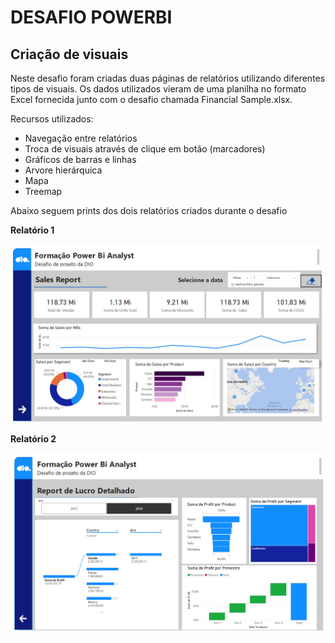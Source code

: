 # DESAFIO POWERBI #
## Criação de visuais ##

Neste desafio foram criadas duas páginas de relatórios utilizando diferentes tipos de visuais. Os dados utilizados vieram de uma planilha no formato Excel fornecida junto com o desafio chamada Financial Sample.xlsx.

Recursos utilizados:
- Navegação entre relatórios
- Troca de visuais através de clique em botão (marcadores)
- Gráficos de barras e linhas
- Arvore hierárquica
- Mapa
- Treemap

Abaixo seguem prints dos dois relatórios criados durante o desafio

**Relatório 1**

![Relatório 1](relatorio1.jpg)

**Relatório 2**

![Relatório 2](relatorio2.jpg)
